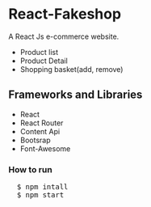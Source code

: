 
# React-Fakeshop

A React Js e-commerce website.

- Product list
- Product Detail
- Shopping basket(add, remove)

## Frameworks and Libraries

- React
- React Router
- Content Api
- Bootsrap
- Font-Awesome

### How to run

<pre>
  $ npm intall
  $ npm start
</pre>
